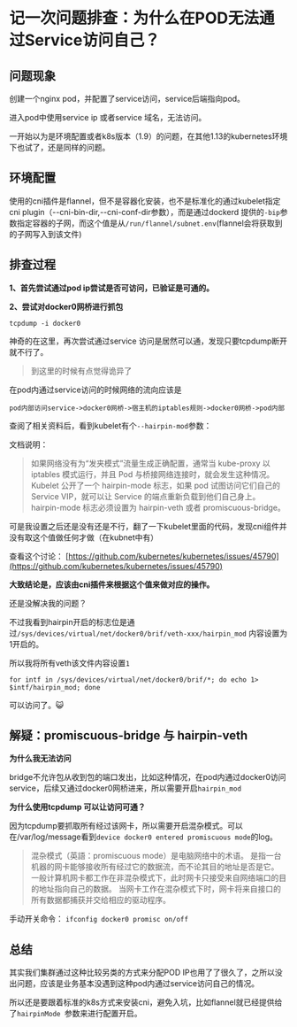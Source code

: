 # 记一次问题排查：为什么在POD无法通过Service访问自己？


## 问题现象

创建一个nginx pod，并配置了service访问，service后端指向pod。

进入pod中使用service ip 或者service 域名，无法访问。

一开始以为是环境配置或者k8s版本（1.9）的问题，在其他1.13的kubernetes环境下也试了，还是同样的问题。

## 环境配置

使用的cni插件是flannel，但不是容器化安装，也不是标准化的通过kubelet指定cni plugin（--cni-bin-dir,--cni-conf-dir参数），而是通过dockerd 提供的`-bip`参数指定容器的子网，而这个值是从`/run/flannel/subnet.env`(flannel会将获取到的子网写入到该文件)


## 排查过程

**1、首先尝试通过pod ip尝试是否可访问，已验证是可通的。**

**2、尝试对docker0网桥进行抓包**

```
tcpdump -i docker0
```

神奇的在这里，再次尝试通过service 访问是居然可以通，发现只要tcpdump断开就不行了。
> 到这里的时候有点觉得诡异了

在pod内通过service访问的时候网络的流向应该是

```
pod内部访问service->docker0网桥->宿主机的iptables规则->docker0网桥->pod内部
```

查阅了相关资料后，看到kubelet有个`--hairpin-mod`参数：

文档说明：
>如果网络没有为“发夹模式”流量生成正确配置，通常当 kube-proxy 以 iptables 模式运行，并且 Pod 与桥接网络连接时，就会发生这种情况。Kubelet 公开了一个 hairpin-mode 标志，如果 pod 试图访问它们自己的 Service VIP，就可以让 Service 的端点重新负载到他们自己身上。hairpin-mode 标志必须设置为 hairpin-veth 或者 promiscuous-bridge。



可是我设置之后还是没有还是不行，翻了一下kubelet里面的代码，发现cni组件并没有取这个值做任何才做（在kubnet中有）

查看这个讨论：
[https://github.com/kubernetes/kubernetes/issues/45790](https://github.com/kubernetes/kubernetes/issues/45790)

**大致结论是，应该由cni插件来根据这个值来做对应的操作。**


还是没解决我的问题？ 

不过我看到hairpin开启的标志位是通过`/sys/devices/virtual/net/docker0/brif/veth-xxx/hairpin_mod` 内容设置为1开启的。

所以我将所有veth该文件内容设置`1`
```
for intf in /sys/devices/virtual/net/docker0/brif/*; do echo 1> $intf/hairpin_mod; done
```

可以访问了。😺


## 解疑：promiscuous-bridge 与 hairpin-veth

**为什么我无法访问**

bridge不允许包从收到包的端口发出，比如这种情况，在pod内通过docker0访问service，后续又通过docker0网桥进来，所以需要开启`hairpin_mod`

**为什么使用tcpdump 可以让访问可通？**

因为tcpdump要抓取所有经过该网卡，所以需要开启混杂模式。可以在/var/log/message看到`device docker0 entered promiscuous mode`的log。

>混杂模式（英語：promiscuous mode）是电脑网络中的术语。 是指一台机器的网卡能够接收所有经过它的数据流，而不论其目的地址是否是它。 一般计算机网卡都工作在非混杂模式下，此时网卡只接受来自网络端口的目的地址指向自己的数据。 当网卡工作在混杂模式下时，网卡将来自接口的所有数据都捕获并交给相应的驱动程序。

手动开关命令：
`ifconfig docker0 promisc on/off`


## 总结
其实我们集群通过这种比较另类的方式来分配POD IP也用了了很久了，之所以没出问题，应该是业务基本没遇到这种pod内通过service访问自己的情况。

所以还是要跟着标准的k8s方式来安装cni，避免入坑，比如flannel就已经提供给了`hairpinMode `参数来进行配置开启。
